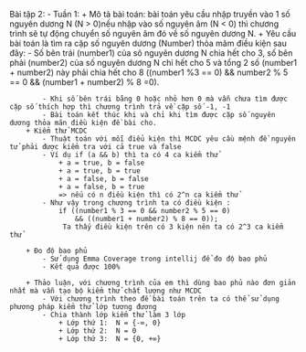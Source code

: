 Bài tập 2:
    - Tuần 1:
        + Mô tả bài toán: bài toán yêu cầu nhập truyền vào 1 số nguyên dương N (N > 0)nếu nhập vào số nguyên âm (N < 0) thì chương trình sẽ tự động chuyển số nguyên âm đó về số nguyên dương N. 
        + Yêu cầu bài toán là tìm ra cặp số nguyên dương (Number) thỏa mãm điều kiện sau đây:
        	- Số bên trái (number1) của sô nguyên dương N chia hết cho 3, số bên phải (number2) của số nguyên dương N chỉ hết cho 5 và tổng 2 số (number1 + number2) này phải chia hết cho 8 ((number1 %3 == 0) && number2 % 5 == 0 && (number1 + number2) % 8 =0).
        	
        	- Khi số bên trái bằng 0 hoặc nhỏ hơn 0 mà vẫn chưa tìm được cặp số thích hợp thì chương trình trả về cặp số -1, -1
        	- Bài toán kết thúc khi và chỉ khi tìm được cặp số nguyên dương thỏa mãn điều kiện đề bài cho.
        + Kiểm thử MCDC
        	- Thuật toán với mỗi điểu kiện thì MCDC yêu cầu mệnh đề nguyên tử phải được kiểm tra với cả true và false
        	- Ví dụ if (a && b) thì ta có 4 ca kiểm thử
        		+ a = true, b = false
        		+ a = true, b = true
        		+ a = false, b = false
        		+ a = false, b = true
        		=> nếu có n điều kiện thì có 2^n ca kiểm thử
        	- Như vậy trong chương trình ta có điều kiện :
        		if ((number1 % 3 == 0 && number2 % 5 == 0)
                    && ((number1 + number2) % 8 == 0));
                 Ta thấy điều kiện trên có 3 kiện nên ta có 2^3 ca kiểm thử

		+ Đo độ bao phủ
			- Sử dụng Emma Coverage trong intellij để đo độ bao phủ
			- Kết quả được 100%

		+ Thảo luận, với chương trình của em thì dùng bao phủ nào đơn giản nhất mà vẫn tạo bộ kiểm thử chất lượng như MCDC
			- Với chương trình theo đề bài toán trên ta có thể sử dụng phương pháp kiểm thử lớp tương đương
			- Chia thành lớp kiểm thử làm 3 lớp
			 	+ Lớp thứ 1:  N = {-∞, 0}
			 	+ Lớp thứ 2:  N = 0
			 	+ Lớp thứ 3:  N = {0, +∞}